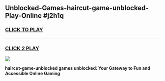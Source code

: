 
## Unblocked-Games-haircut-game-unblocked-Play-Online #j2h1q
<h3>
<a href="https://news.freeplayer.one?title=haircut-game-unblocked&ref=3">CLICK TO PLAY</a></h3>
<hr>

<h3>
<a href="https://news.freeplayer.one?title=haircut-game-unblocked&ref=3">CLICK 2 PLAY</a>
  
</h3>

<a href="https://news.freeplayer.one?title=haircut-game-unblocked&ref=3"><img src="https://clearcache.store/games.png"></a>


**haircut-game-unblocked games unblocked: Your Gateway to Fun and Accessible Online Gaming**
